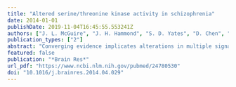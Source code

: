 ```yaml
---
title: "Altered serine/threonine kinase activity in schizophrenia"
date: 2014-01-01
publishDate: 2019-11-04T16:45:55.553241Z
authors: ["J. L. McGuire", "J. H. Hammond", "S. D. Yates", "D. Chen", "V. Haroutunian", "J. H. Meador-Woodruff", "R. E. McCullumsmith"]
publication_types: ["2"]
abstract: "Converging evidence implicates alterations in multiple signaling pathways in the etiology of schizophrenia. Previously, these studies were limited to the analysis of one or a few phosphoproteins at a time. Here, we use a novel kinase array platform to simultaneously investigate the convergence of multiple signaling cascades implicated in schizophrenia. This technology uses consensus peptide substrates to assess activity levels of a large number (>100) of serine/threonine protein kinases. 19 peptide substrates were differentially phosphorylated (>15% change) in the frontal cortex in schizophrenia. These peptide substrates were examined using Ingenuity Pathway Analysis to group them according to the functions and to identify processes most likely affected in schizophrenia. Pathway analysis placed 14 of the 19 peptides into cellular homeostatic pathways, 10 into pathways governing cytoskeletal organization, and 8 into pathways governing ion homeostasis. These data are the first to simultaneously investigate comprehensive changes in signaling cascades in a severe psychiatric disorder. The examination of kinase activity in signaling pathways may facilitate the identification of novel substrates for drug discovery and the development of safer and more effective pharmacological treatment for schizophrenia."
featured: false
publication: "*Brain Res*"
url_pdf: "https://www.ncbi.nlm.nih.gov/pubmed/24780530"
doi: "10.1016/j.brainres.2014.04.029"
---
```


